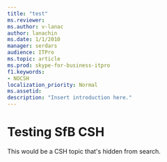 ```yaml
---
title: "test"
ms.reviewer: 
ms.author: v-lanac
author: lanachin
ms.date: 1/1/2010
manager: serdars
audience: ITPro
ms.topic: article
ms.prod: skype-for-business-itpro
f1.keywords:
- NOCSH
localization_priority: Normal
ms.assetid: 
description: "Insert introduction here."
---
```


# Testing SfB CSH

This would be a CSH topic that's hidden from search.


